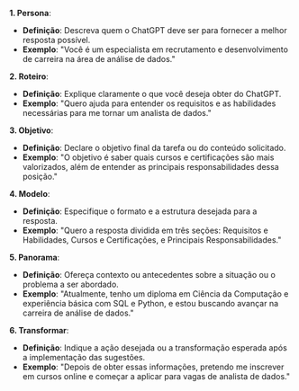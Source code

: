 **1. Persona**:

- **Definição**: Descreva quem o ChatGPT deve ser para fornecer a melhor resposta possível.
- **Exemplo**: "Você é um especialista em recrutamento e desenvolvimento de carreira na área de análise de dados."

**2. Roteiro**:

- **Definição**: Explique claramente o que você deseja obter do ChatGPT.
- **Exemplo**: "Quero ajuda para entender os requisitos e as habilidades necessárias para me tornar um analista de dados."

**3. Objetivo**:

- **Definição**: Declare o objetivo final da tarefa ou do conteúdo solicitado.
- **Exemplo**: "O objetivo é saber quais cursos e certificações são mais valorizados, além de entender as principais responsabilidades dessa posição."

**4. Modelo**:

- **Definição**: Especifique o formato e a estrutura desejada para a resposta.
- **Exemplo**: "Quero a resposta dividida em três seções: Requisitos e Habilidades, Cursos e Certificações, e Principais Responsabilidades."

**5. Panorama**:

- **Definição**: Ofereça contexto ou antecedentes sobre a situação ou o problema a ser abordado.
- **Exemplo**: "Atualmente, tenho um diploma em Ciência da Computação e experiência básica com SQL e Python, e estou buscando avançar na carreira de análise de dados."

**6. Transformar**:

- **Definição**: Indique a ação desejada ou a transformação esperada após a implementação das sugestões.
- **Exemplo**: "Depois de obter essas informações, pretendo me inscrever em cursos online e começar a aplicar para vagas de analista de dados."